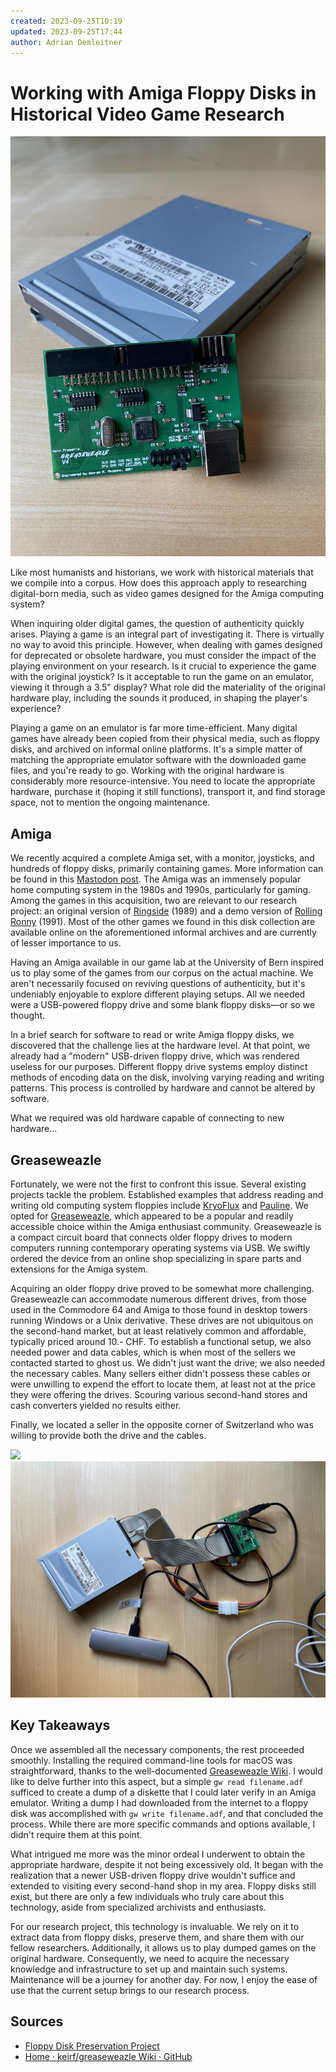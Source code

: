 ```yaml
---
created: 2023-09-25T10:19
updated: 2023-09-25T17:44
author: Adrian Demleitner
---
```

# Working with Amiga Floppy Disks in Historical Video Game Research
![](assets/IMG_3130.jpeg)

Like most humanists and historians, we work with historical materials that we compile into a corpus. How does this approach apply to researching digital-born media, such as video games designed for the Amiga computing system?

When inquiring older digital games, the question of authenticity quickly arises. Playing a game is an integral part of investigating it. There is virtually no way to avoid this principle. However, when dealing with games designed for deprecated or obsolete hardware, you must consider the impact of the playing environment on your research. Is it crucial to experience the game with the original joystick? Is it acceptable to run the game on an emulator, viewing it through a 3.5" display? What role did the materiality of the original hardware play, including the sounds it produced, in shaping the player's experience?

Playing a game on an emulator is far more time-efficient. Many digital games have already been copied from their physical media, such as floppy disks, and archived on informal online platforms. It's a simple matter of matching the appropriate emulator software with the downloaded game files, and you're ready to go. Working with the original hardware is considerably more resource-intensive. You need to locate the appropriate hardware, purchase it (hoping it still functions), transport it, and find storage space, not to mention the ongoing maintenance.

## Amiga
We recently acquired a complete Amiga set, with a monitor, joysticks, and hundreds of floppy disks, primarily containing games. More information can be found in this [Mastodon post](https://hcommons.social/@thgie@post.lurk.org/110899431776662399). The Amiga was an immensely popular home computing system in the 1980s and 1990s, particularly for gaming. Among the games in this acquisition, two are relevant to our research project: an original version of [Ringside](https://swissgames.garden/games/ringside) (1989) and a demo version of [Rolling Ronny](https://swissgames.garden/games/rolling-ronny) (1991). Most of the other games we found in this disk collection are available online on the aforementioned informal archives and are currently of lesser importance to us.

Having an Amiga available in our game lab at the University of Bern inspired us to play some of the games from our corpus on the actual machine. We aren't necessarily focused on reviving questions of authenticity, but it's undeniably enjoyable to explore different playing setups. All we needed were a USB-powered floppy drive and some blank floppy disks—or so we thought.

In a brief search for software to read or write Amiga floppy disks, we discovered that the challenge lies at the hardware level. At that point, we already had a "modern" USB-driven floppy drive, which was rendered useless for our purposes. Different floppy drive systems employ distinct methods of encoding data on the disk, involving varying reading and writing patterns. This process is controlled by hardware and cannot be altered by software.

What we required was old hardware capable of connecting to new hardware...

## Greaseweazle
Fortunately, we were not the first to confront this issue. Several existing projects tackle the problem. Established examples that address reading and writing old computing system floppies include [KryoFlux](https://en.wikipedia.org/wiki/KryoFlux) and [Pauline](https://wernli.pages.in2p3.fr/pauline-doc/en/). We opted for [Greaseweazle](https://github.com/keirf/greaseweazle), which appeared to be a popular and readily accessible choice within the Amiga enthusiast community. Greaseweazle is a compact circuit board that connects older floppy drives to modern computers running contemporary operating systems via USB. We swiftly ordered the device from an online shop specializing in spare parts and extensions for the Amiga system.

Acquiring an older floppy drive proved to be somewhat more challenging. Greaseweazle can accommodate numerous different drives, from those used in the Commodore 64 and Amiga to those found in desktop towers running Windows or a Unix derivative. These drives are not ubiquitous on the second-hand market, but at least relatively common and affordable, typically priced around 10.- CHF. To establish a functional setup, we also needed power and data cables, which is when most of the sellers we contacted started to ghost us. We didn't just want the drive; we also needed the necessary cables. Many sellers either didn't possess these cables or were unwilling to expend the effort to locate them, at least not at the price they were offering the drives. Scouring various second-hand stores and cash converters yielded no results either.

Finally, we located a seller in the opposite corner of Switzerland who was willing to provide both the drive and the cables.

![](assets/IMG_3129.jpeg)
![](assets/IMG_3132.jpeg)

## Key Takeaways
Once we assembled all the necessary components, the rest proceeded smoothly. Installing the required command-line tools for macOS was straightforward, thanks to the well-documented [Greaseweazle Wiki](https://github.com/keirf/greaseweazle/wiki). I would like to delve further into this aspect, but a simple `gw read filename.adf` sufficed to create a dump of a diskette that I could later verify in an Amiga emulator. Writing a dump I had downloaded from the internet to a floppy disk was accomplished with `gw write filename.adf`, and that concluded the process. While there are more specific commands and options available, I didn't require them at this point.

What intrigued me more was the minor ordeal I underwent to obtain the appropriate hardware, despite it not being excessively old. It began with the realization that a newer USB-driven floppy drive wouldn't suffice and extended to visiting every second-hand shop in my area. Floppy disks still exist, but there are only a few individuals who truly care about this technology, aside from specialized archivists and enthusiasts.

For our research project, this technology is invaluable. We rely on it to extract data from floppy disks, preserve them, and share them with our fellow researchers. Additionally, it allows us to play dumped games on the original hardware. Consequently, we need to acquire the necessary knowledge and infrastructure to set up and maintain such systems. Maintenance will be a journey for another day. For now, I enjoy the ease of use that the current setup brings to our research process.

## Sources
- [Floppy Disk Preservation Project](https://diskpreservation.com/dp.php?pg=floppyhow)
- [Home · keirf/greaseweazle Wiki · GitHub](https://github.com/keirf/greaseweazle/wiki/)
